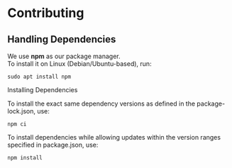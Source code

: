 # Contributing

## Handling Dependencies

We use **npm** as our package manager.  
To install it on Linux (Debian/Ubuntu-based), run:

```shell
sudo apt install npm
```

Installing Dependencies

To install the exact same dependency versions as defined in the package-lock.json, use:

```shell
npm ci
```

To install dependencies while allowing updates within the version ranges specified in package.json, use:
```shell
npm install
```